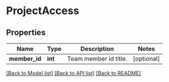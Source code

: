 # ProjectAccess


## Properties
Name | Type | Description | Notes
------------ | ------------- | ------------- | -------------
**member_id** | **int** | Team member id title. | [optional] 

[[Back to Model list]](../README.md#documentation-for-models) [[Back to API list]](../README.md#documentation-for-api-endpoints) [[Back to README]](../README.md)


